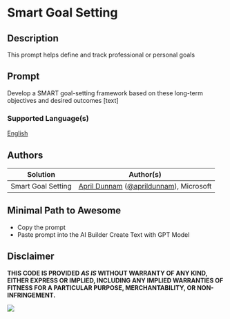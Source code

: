 # Smart Goal Setting

## Description

This prompt helps define and track professional or personal goals

## Prompt

Develop a SMART goal-setting framework based on these long-term objectives and desired outcomes [text]

### Supported Language(s)

[English](./en-us/prompt.md)

## Authors

Solution|Author(s)
--------|---------
Smart Goal Setting | [April Dunnam](https://github.com/aprildunnam) ([@aprildunnam](https://twitter.com/aprildunnam)), Microsoft

## Minimal Path to Awesome

* Copy the prompt
* Paste prompt into the AI Builder Create Text with GPT Model

## Disclaimer

**THIS CODE IS PROVIDED *AS IS* WITHOUT WARRANTY OF ANY KIND, EITHER EXPRESS OR IMPLIED, INCLUDING ANY IMPLIED WARRANTIES OF FITNESS FOR A PARTICULAR PURPOSE, MERCHANTABILITY, OR NON-INFRINGEMENT.**

<img src="https://m365-visitor-stats.azurewebsites.net/powerplatform-prompts/samples/ai-builder/smart-goal-setting" aria-hidden="true" />
